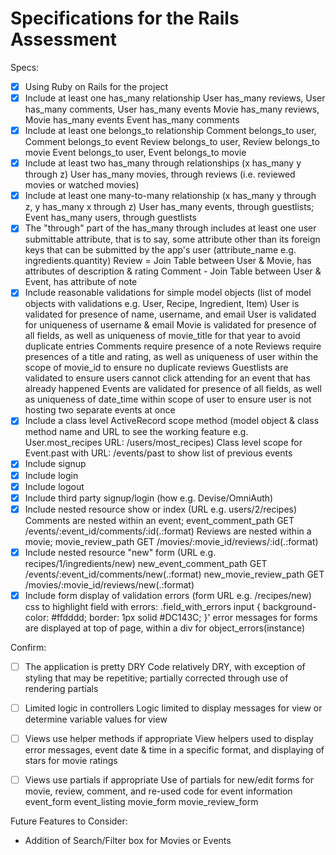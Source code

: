 # Specifications for the Rails Assessment

Specs:
- [x] Using Ruby on Rails for the project
- [x] Include at least one has_many relationship
      User has_many reviews, User has_many comments, User has_many events
      Movie has_many reviews, Movie has_many events
      Event has_many comments
- [x] Include at least one belongs_to relationship
      Comment belongs_to user, Comment belongs_to event
      Review belongs_to user, Review belongs_to movie
      Event belongs_to user, Event belongs_to movie  
- [x] Include at least two has_many through relationships (x has_many y through z)
      User has_many movies, through reviews (i.e. reviewed movies or watched movies)
- [x] Include at least one many-to-many relationship (x has_many y through z, y has_many x through z)
      User has_many events, through guestlists; Event has_many users, through guestlists
- [x] The "through" part of the has_many through includes at least one user submittable attribute, that is to say, some attribute other than its foreign keys that can be submitted by the app's user (attribute_name e.g. ingredients.quantity)
      Review = Join Table between User & Movie, has attributes of description & rating
      Comment - Join Table between User & Event, has attribute of note
- [x] Include reasonable validations for simple model objects (list of model objects with validations e.g. User, Recipe, Ingredient, Item)
      User is validated for presence of name, username, and email
      User is validated for uniqueness of username & email
      Movie is validated for presence of all fields, as well as uniqueness of movie_title for that year to avoid duplicate entries
      Comments require presence of a note
      Reviews require presences of a title and rating, as well as uniqueness of user within the scope of movie_id to ensure no duplicate reviews
      Guestlists are validated to ensure users cannot click attending for an event that has already happened
      Events are validated for presence of all fields, as well as uniqueness of date_time within scope of user to ensure user is not hosting two separate events at once
- [x] Include a class level ActiveRecord scope method (model object & class method name and URL to see the working feature e.g. User.most_recipes URL: /users/most_recipes)
      Class level scope for Event.past with URL: /events/past to show list of previous events
- [x] Include signup
- [x] Include login
- [x] Include logout
- [x] Include third party signup/login (how e.g. Devise/OmniAuth)
- [x] Include nested resource show or index (URL e.g. users/2/recipes)
      Comments are nested within an event; event_comment_path	GET	/events/:event_id/comments/:id(.:format)
      Reviews are nested within a movie; movie_review_path	GET	/movies/:movie_id/reviews/:id(.:format)
- [x] Include nested resource "new" form (URL e.g. recipes/1/ingredients/new)
      new_event_comment_path	GET	/events/:event_id/comments/new(.:format)
      new_movie_review_path	GET	/movies/:movie_id/reviews/new(.:format)
- [x] Include form display of validation errors (form URL e.g. /recipes/new)
      css to highlight field with errors:
        .field_with_errors input {
          background-color: #ffdddd;
          border: 1px solid #DC143C;
        }'
      error messages for forms are displayed at top of page, within a div for object_errors(instance)

Confirm:
- [ ] The application is pretty DRY
      Code relatively DRY, with exception of styling that may be repetitive; partially corrected through use of rendering partials
- [ ] Limited logic in controllers
      Logic limited to display messages for view or determine variable values for view
- [ ] Views use helper methods if appropriate
      View helpers used to display error messages, event date & time in a specific format, and displaying of stars for movie ratings
- [ ] Views use partials if appropriate
      Use of partials for new/edit forms for movie, review, comment, and re-used code for event information
        event_form
        event_listing
        movie_form
        movie_review_form



Future Features to Consider:
- Addition of Search/Filter box for Movies or Events
